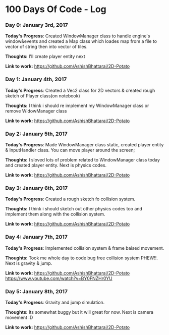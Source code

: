 # 100 Days Of Code - Log

### Day 0: January 3rd, 2017

**Today's Progress**: Created WindowManager class to handle engine's window&events and created a Map class which loades map from a file to vector of string then into vector of tiles.

**Thoughts:** I'll create player entity next

**Link to work:** https://github.com/AshishBhattarai/2D-Potato

### Day 1: January 4th, 2017

**Today's Progress**: Created a Vec2 class for 2D vectors & created rough sketch of Player class(on notebook)

**Thoughts:** I think i should re implement my WindowManager class or remove WidowManager class

**Link to work:** https://github.com/AshishBhattarai/2D-Potato

### Day 2: January 5th, 2017

**Today's Progress**: Made WindowManager class static, created player entity & InputHandler class. You can move player around the screen;

**Thoughts:** I sloved lots of problem related to WindowManager class today and created player entity. Next is physics codes.

**Link to work:** https://github.com/AshishBhattarai/2D-Potato

### Day 3: January 6th, 2017

**Today's Progress**: Created a rough sketch fo collision system.

**Thoughts:** I think i should sketch out other physics codes too and implement them along with the collision system.

**Link to work:** https://github.com/AshishBhattarai/2D-Potato

### Day 4: January 7th, 2017

**Today's Progress**: Implemented collision system & frame baised movement.

**Thoughts:** Took me whole day to code bug free collision system PHEW!!. Next is gravity & jump.

**Link to work:** https://github.com/AshishBhattarai/2D-Potato	
				  https://www.youtube.com/watch?v=BY0FNZHr0YU
				  
### Day 5: January 8th, 2017

**Today's Progress**: Gravity and jump simulation.

**Thoughts:** Its somewhat buggy but it will great for now. Next is camera movement :D

**Link to work:** https://github.com/AshishBhattarai/2D-Potato	
				  

